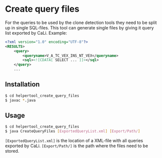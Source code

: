# Create query files
For the queries to be used by the clone detection tools they need to be split up in single SQL-files. This tool can generate single files by giving it query list exported by CaLi. 
Example:
```xml
<?xml version="1.0" encoding="UTF-8"?>
<RESULTS>
	<query>
		<queryname>V_A_TC_VEX_INS_NT_VEX</queryname>
		<sql><![CDATA[ SELECT ... ]]></sql>
	</query>
	...
```

## Installation
```sh
$ cd helpertool_create_query_files
$ javac *.java
```

## Usage
```sh
$ cd helpertool_create_query_files
$ java CreateQueryFiles [ExportedQueryList.xml] [Export/Path/]
```
`[ExportedQueryList.xml]` is the location of a XML-file with all queries exported by CaLi.
`[Export/Path/]` is the path where the files need to be stored.